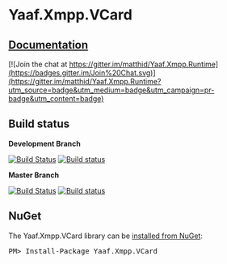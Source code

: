 Yaaf.Xmpp.VCard
===================
## [Documentation](https://matthid.github.io/Yaaf.Xmpp.VCard/)

[![Join the chat at https://gitter.im/matthid/Yaaf.Xmpp.Runtime](https://badges.gitter.im/Join%20Chat.svg)](https://gitter.im/matthid/Yaaf.Xmpp.Runtime?utm_source=badge&utm_medium=badge&utm_campaign=pr-badge&utm_content=badge)

## Build status

**Development Branch**

[![Build Status](https://travis-ci.org/matthid/Yaaf.Xmpp.VCard.svg?branch=develop)](https://travis-ci.org/matthid/Yaaf.Xmpp.VCard)
[![Build status](https://ci.appveyor.com/api/projects/status/cadxq6ofubx739b1/branch/develop?svg=true)](https://ci.appveyor.com/project/matthid/yaaf-xmpp-vcard/branch/develop)

**Master Branch**

[![Build Status](https://travis-ci.org/matthid/Yaaf.Xmpp.VCard.svg?branch=master)](https://travis-ci.org/matthid/Yaaf.Xmpp.VCard)
[![Build status](https://ci.appveyor.com/api/projects/status/cadxq6ofubx739b1/branch/master?svg=true)](https://ci.appveyor.com/project/matthid/yaaf-xmpp-vcard/branch/master)

## NuGet

<div class="row">
  <div class="span1"></div>
  <div class="span6">
    <div class="well well-small" id="nuget">
      The Yaaf.Xmpp.VCard library can be <a href="https://nuget.org/packages/Yaaf.Xmpp.VCard">installed from NuGet</a>:
      <pre>PM> Install-Package Yaaf.Xmpp.VCard</pre>
    </div>
  </div>
  <div class="span1"></div>
</div>

